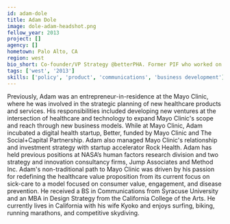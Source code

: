 ```yaml
---
id: adam-dole
title: Adam Dole
image: dole-adam-headshot.png
fellow_year: 2013
project: []
agency: []
hometown: Palo Alto, CA
region: west
bio_short: Co-founder/VP Strategy @betterPHA. Former PIF who worked on Blue Button. Lives in Palo Alto, CA and Los Angeles, CA. 
tags: ['west', '2013']
skills: ['policy', 'product', 'communications', 'business development']
---
```


Previously, Adam was an entrepreneur-in-residence at the Mayo Clinic, where he was involved in the strategic planning of new healthcare products and services.  His responsibilities included developing new ventures at the intersection of healthcare and technology to expand Mayo Clinic's scope and reach through new business models.  While at Mayo Clinic, Adam incubated a digital health startup, Better, funded by Mayo Clinic and The Social+Capital Partnership.  Adam also managed Mayo Clinic's relationship and investment strategy with startup accelerator Rock Health.  Adam has held previous positions at NASA’s human factors research division and two strategy and innovation consultancy firms, Jump Associates and Method Inc.  Adam's non-traditional path to Mayo Clinic was driven by his passion for redefining the healthcare value proposition from its current focus on sick-care to a model focused on consumer value, engagement, and disease prevention.  He received a BS in Communications from Syracuse University and an MBA in Design Strategy from the California College of the Arts.  He currently lives in California with his wife Kyoko and enjoys surfing, biking, running marathons, and competitive skydiving.
